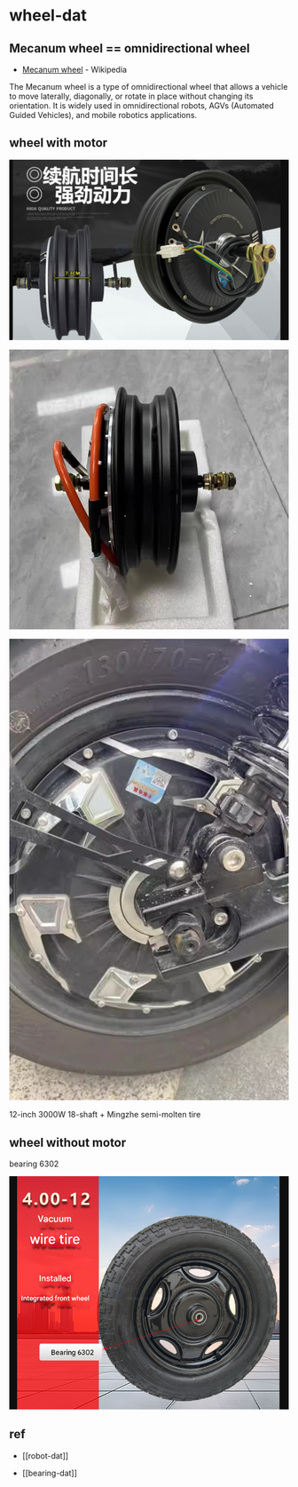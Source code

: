 
# wheel-dat

## Mecanum wheel == omnidirectional wheel

- [Mecanum wheel](https://en.wikipedia.org/wiki/Mecanum_wheel) - Wikipedia

The Mecanum wheel is a type of omnidirectional wheel that allows a vehicle to move laterally, diagonally, or rotate in place without changing its orientation. It is widely used in omnidirectional robots, AGVs (Automated Guided Vehicles), and mobile robotics applications.




## wheel with motor 

![](2025-04-03-15-14-31.png)

![](2025-04-03-15-15-58.png)

![](2025-04-03-15-16-42.png)

12-inch 3000W 18-shaft + Mingzhe semi-molten tire


## wheel without motor 

bearing 6302

![](2025-04-03-15-42-28.png)


## ref 

- [[robot-dat]]

- [[bearing-dat]]




